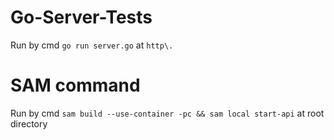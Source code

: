 # Go-Server-Tests
Run by cmd `go run server.go` at `http\.`

# SAM command
Run by cmd `sam build --use-container -pc && sam local start-api` at root directory